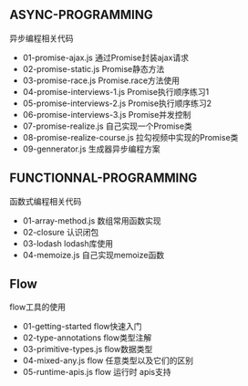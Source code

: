 ## ASYNC-PROGRAMMING
异步编程相关代码
- 01-promise-ajax.js   通过Promise封装ajax请求
- 02-promise-static.js Promise静态方法
- 03-promise-race.js   Promise.race方法使用
- 04-promise-interviews-1.js Promise执行顺序练习1
- 05-promise-interviews-2.js Promise执行顺序练习2
- 06-promise-interviews-3.js Promise并发控制
- 07-promise-realize.js 自己实现一个Promise类
- 08-promise-realize-course.js 拉勾视频中实现的Promise类
- 09-gennerator.js  生成器异步编程方案
## FUNCTIONNAL-PROGRAMMING
函数式编程相关代码
- 01-array-method.js  数组常用函数实现
- 02-closure          认识闭包
- 03-lodash           lodash库使用
- 04-memoize.js       自己实现memoize函数

## Flow
flow工具的使用
- 01-getting-started flow快速入门
- 02-type-annotations flow类型注解
- 03-primitive-types.js flow数据类型
- 04-mixed-any.js flow 任意类型以及它们的区别
- 05-runtime-apis.js flow 运行时 apis支持
